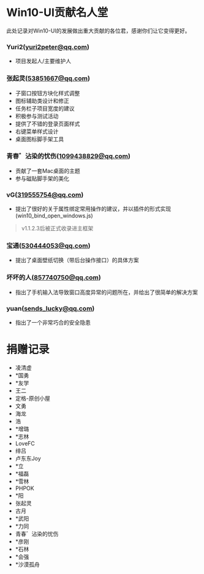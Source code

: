 # Win10-UI贡献名人堂

此处记录对Win10-UI的发展做出重大贡献的各位君，感谢你们让它变得更好。

### Yuri2(yuri2peter@qq.com)

* 项目发起人/主要维护人

### 张起灵(53851667@qq.com)

* 子窗口按钮方块化样式调整
* 图标辅助类设计和修正
* 任务栏子项目宽度的建议
* 积极参与测试活动
* 提供了不错的登录页面样式
* 右键菜单样式设计
* 桌面图标脚手架工具

### 青春゛沾染的忧伤(1099438829@qq.com)

* 贡献了一套Mac桌面的主题
* 参与磁贴脚手架的美化

### vG(319555754@qq.com)

* 提出了很好的关于属性绑定常用操作的建议，并以插件的形式实现(win10_bind_open_windows.js)

 > v1.1.2.3后被正式收录进主框架
 
### 宝通(530444053@qq.com)

* 提出了桌面壁纸切换（带后台操作接口）的具体方案


### 坏坏的人(857740750@qq.com)

* 指出了手机输入法导致窗口高度异常的问题所在，并给出了很简单的解决方案

### yuan(sends_lucky@qq.com)

* 指出了一个非常巧合的安全隐患

# 捐赠记录
* 凌清虚
* *国勇
* *友学
* 王二
* 定格-原创小屋
* 文勇
* 海龙
* 浩
* *增璐
* *志林
* LoveFC
* 绯吕
* 卢东东Joy
* *立
* *福磊
* *雪林
* PHPOK
* *阳
* 张起灵
* 古月
* *武阳
* *力同
* 青春゛沾染的忧伤
* *彦刚
* *石林
* *会强
* *沙漠孤舟